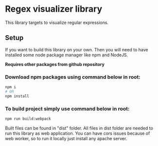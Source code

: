 # Regex visualizer library

This library targets to visualize regular expressions.

## Setup

If you want to build this library on your own. Then you will need to have installed some node package manager like npm and NodeJS.

**Requires other packages from github repository**

### Download npm packages using command below in root:
```bash
npm i
# OR
npm install
```

### To build project simply use command below in root:
```bash
npm run build:webpack
```

Built files can be found in "dist" folder. All files in dist folder are needed to run this library as web application. You can have cors issues because of web worker, so to run it locally just install any apache server.
